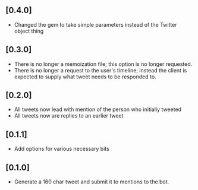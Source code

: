 ## [0.4.0]

* Changed the gem to take simple parameters instead of the Twitter object thing

## [0.3.0]

* There is no longer a memoization file; this option is no longer requested.
* There is no longer a request to the user's timeline; instead the client is expected to supply what tweet needs to be responded to.

## [0.2.0]

* All tweets now lead with mention of the person who initially tweeted
* All tweets now are replies to an earlier tweet

## [0.1.1]

* Add options for various necessary bits

## [0.1.0]

* Generate a 160 char tweet and submit it to mentions to the bot.